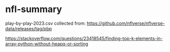 # nfl-summary
  play-by-play-2023.csv collected from: https://github.com/nflverse/nflverse-data/releases/tag/pbp

https://stackoverflow.com/questions/23418545/finding-top-k-elements-in-array-python-without-heapq-or-sorting
